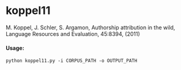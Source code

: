 # koppel11
M. Koppel, J. Schler, S. Argamon, Authorship attribution in the wild, Language Resources and Evaluation, 45:8394, (2011)

#### Usage:
`python koppel11.py -i CORPUS_PATH -o OUTPUT_PATH`